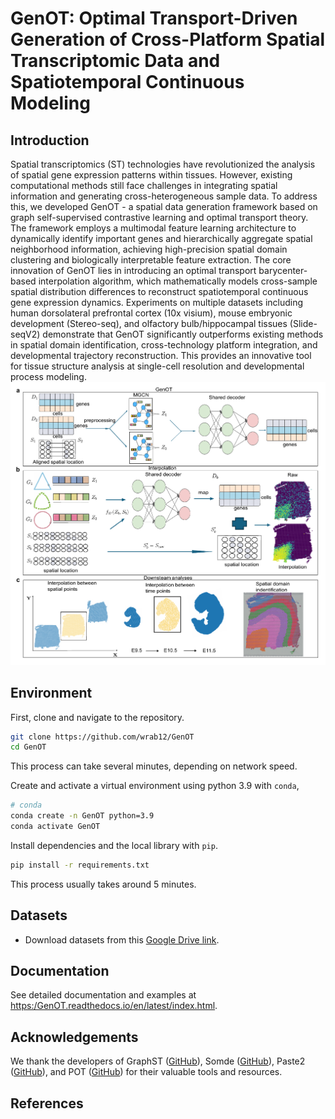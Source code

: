 # GenOT: Optimal Transport-Driven Generation of Cross-Platform Spatial Transcriptomic Data and Spatiotemporal Continuous Modeling

## Introduction
Spatial transcriptomics (ST) technologies have revolutionized the analysis of spatial gene expression patterns within tissues. However, existing computational methods still face challenges in integrating spatial information and generating cross-heterogeneous sample data. To address this, we developed GenOT - a spatial data generation framework based on graph self-supervised contrastive learning and optimal transport theory. The framework employs a multimodal feature learning architecture to dynamically identify important genes  and hierarchically aggregate spatial neighborhood information, achieving high-precision spatial domain clustering and biologically interpretable feature extraction. The core innovation of GenOT lies in introducing an optimal transport barycenter-based interpolation algorithm, which mathematically models cross-sample spatial distribution differences to reconstruct spatiotemporal continuous gene expression dynamics. Experiments on multiple datasets including human dorsolateral prefrontal cortex (10x visium), mouse embryonic development (Stereo-seq), and olfactory bulb/hippocampal tissues (Slide-seqV2) demonstrate that GenOT significantly outperforms existing methods in spatial domain identification, cross-technology platform integration, and developmental trajectory reconstruction. This provides an innovative tool for tissue structure analysis at single-cell resolution and developmental process modeling.
![image](https://github.com/wrab12/GenOT/blob/main/GenOT.png)
## Environment
First, clone and navigate to the repository.
```bash
git clone https://github.com/wrab12/GenOT
cd GenOT
```
This process can take several minutes, depending on network speed.

Create and activate a virtual environment using python 3.9 with `conda`,
```bash
# conda
conda create -n GenOT python=3.9
conda activate GenOT
```

Install dependencies and the local library with `pip`.
```bash
pip install -r requirements.txt
```
This process usually takes around 5 minutes.
## Datasets

- Download datasets from this [Google Drive link](https://drive.google.com/drive/folders/1ZAr3149wxE-362TsxjATwtdRVOPClk37?usp=drive_link).


## Documentation

See detailed documentation and examples at [https:/GenOT.readthedocs.io/en/latest/index.html](https://GenOT.readthedocs.io/en/latest/index.html).

## Acknowledgements
We thank the developers of GraphST ([GitHub](https://github.com/JinmiaoChenLab/GraphST)), Somde ([GitHub](https://github.com/WhirlFirst/somde)), Paste2 ([GitHub](https://github.com/raphael-group/paste2)), and POT ([GitHub](https://github.com/PythonOT/POT)) for their valuable tools and resources.

## References



